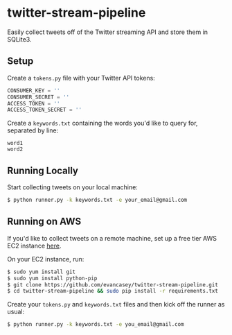 twitter-stream-pipeline
======================

Easily collect tweets off of the Twitter streaming API and store them in SQLite3. 

Setup
-----
Create a `tokens.py` file with your Twitter API tokens:
```python
CONSUMER_KEY = ''
CONSUMER_SECRET = ''
ACCESS_TOKEN = ''
ACCESS_TOKEN_SECRET = ''
```
Create a `keywords.txt` containing the words you'd like to query for, separated by line:
```
word1
word2
```

Running Locally
---------------

Start collecting tweets on your local machine:
```bash
$ python runner.py -k keywords.txt -e your_email@gmail.com
```

Running on AWS
--------------

If you'd like to collect tweets on a remote machine, set up a free tier AWS EC2 instance [here](http://aws.amazon.com/ec2/).

On your EC2 instance, run:
```bash
$ sudo yum install git
$ sudo yum install python-pip
$ git clone https://github.com/evancasey/twitter-stream-pipeline.git
$ cd twitter-stream-pipeline && sudo pip install -r requirements.txt
```

Create your `tokens.py` and `keywords.txt` files and then kick off the runner as usual:
```bash
$ python runner.py -k keywords.txt -e you_email@gmail.com
```
